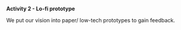 **Activity 2 - Lo-fi prototype**

We put our vision into paper/ low-tech prototypes to gain feedback.
